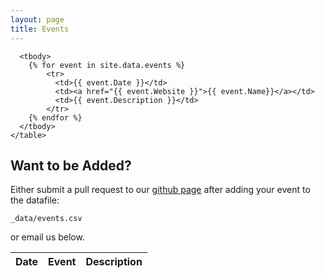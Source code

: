 ```yaml
---
layout: page
title: Events
---
```


<section>
  <div class="table-wrapper">
    <table>
      <thead>
        <tr>
          <th>Date</th>
          <th>Event</th>
          <th>Description</th>
        </tr>
      </thead>

      <tbody>
        {% for event in site.data.events %}
            <tr>
              <td>{{ event.Date }}</td>
              <td><a href="{{ event.Website }}">{{ event.Name}}</a></td>
              <td>{{ event.Description }}</td>
            </tr>
        {% endfor %}
      </tbody>
    </table>
  </div>
</section>

<h2>Want to be Added?</h2>
Either submit a pull request to our <a href="https://github.com/computational-san/computational-san.github.io">github page</a> after adding your event to the datafile:
<br>
<pre><code>_data/events.csv</code></pre>
or email us below.
